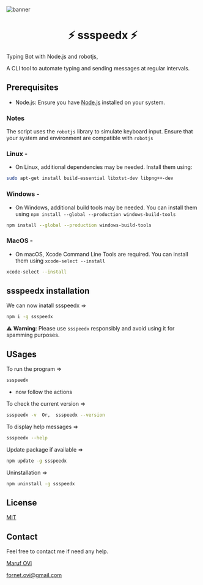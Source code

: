 ![banner](https://ik.imagekit.io/iamovi/ssspeedx.gif?updatedAt=1709549612603)

<div style="text-align: center;">
  <h1>⚡ ssspeedx ⚡</h1>
</div>

Typing Bot with Node.js and robotjs,

A CLI tool to automate typing and sending messages at regular intervals.

## Prerequisites

- Node.js: Ensure you have [Node.js](https://nodejs.org/en) installed on your system.

### Notes

The script uses the `robotjs` library to simulate keyboard input. Ensure that your system and environment are compatible with `robotjs`

### Linux -

- On Linux, additional dependencies may be needed. Install them using:

```bash
sudo apt-get install build-essential libxtst-dev libpng++-dev
```

### Windows -

- On Windows, additional build tools may be needed. You can install them using `npm install --global --production windows-build-tools`

```bash
npm install --global --production windows-build-tools
```

### MacOS -

- On macOS, Xcode Command Line Tools are required. You can install them using `xcode-select --install`

```bash
xcode-select --install
```

## ssspeedx installation

We can now inatall ssspeedx =>

```bash
npm i -g ssspeedx
```

⚠️ **Warning**: Please use `ssspeedx` responsibly and avoid using it for spamming purposes.

## USages

To run the program =>

```bash
ssspeedx
```

- now follow the actions

To check the current version =>

```bash
ssspeedx -v  Or,  ssspeedx --version
```

To display help messages =>

```bash
ssspeedx --help
```

Update package if available =>

```bash
npm update -g ssspeedx
```

Uninstallation =>

```bash
npm uninstall -g ssspeedx
```

## License

[MIT](LICENSE)

## Contact

Feel free to contact me if need any help.

[Maruf OVi](https://oviportfo.netlify.app/)

fornet.ovi@gmail.com
